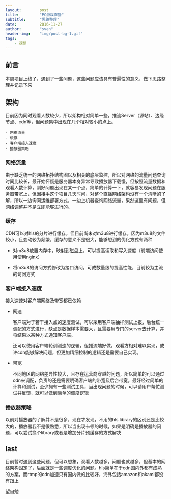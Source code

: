 ```yaml
---
layout:        post
title:         "PC游戏直播"
subtitle:      "思路整理"
date:          2016-11-27
author:        "sven"
header-img:    "img/post-bg-1.gif"
tags:
    - 视频
---
```


## 前言
本周项目上线了，遇到了一些问题，这些问题应该具有普遍性的意义，做下思路整理并记录下来

## 架构
目前因为同时观看人数较少，所以架构相对简单一些，推流Server（源站）、边缘节点、cdn等，但问题集中出现在几个相对较小的点上。

	- 网络流量
	- 缓存
	- 客户端接入速度
	- 播放器策略

### 网络流量
由于缺乏统一的网络拓扑结构图以及相关的底层监控，所以对网络的流量问题查询时间比较长，最开始怀疑是服务器本身异常导致播放器下载慢，但按照流量数据和观看人数计算，刚好问题出现在某一个点，简单的计算一下，就容易发现问题在服务器带宽上，但因接手这个项目几天时间，对整个直播网络架构没有一个清晰的了解，所以一边询问运维部署方式，一边上机器查询网络流量，果然这里有问题，但网络调整并不是立即能够进行的。

### 缓存
CDN可以对hls的分片进行缓存，但目前尚未对m3u8进行缓存，因为m3u8的文件较小，且变动较为频繁，缓存的意义不是很大，能够想到的优化方式有两种

* 对m3u8放置内存中，映射到磁盘上，可以提高读取和写入速度（前端访问使用使用nginx）

* 将m3u8的访问方式修改为接口访问，可成数量级的提高性能，目前较为主流的访问方式

### 客户端接入速度
接入速速对客户端网络及带宽都已依赖

* 网速

	客户端对于若干接入点的速度测试，可以采用客户端抽样测试上报，后台统一调配的方式进行，缺点是数据样本需要大，且需要用专门的server去计算，并将结果以某种方式通知客户端。

	还可以使用客户端轮训测速的逻辑，但推流端好做，观看方相对难以实现，或许cdn能够解决问题，但更加精细控制的逻辑还是需要自己实现。

* 带宽

	不同地区的网络差异性较大，且存在运营商穿越的问题，所以简单的可以通过cdn来调配，负责的还是需要明确客户端的带宽及后台带宽。最好经过简单的计算和测试，至少拥有一些测试工具，当出现问题的时候，可以请用户帮忙测试并反馈，就可以做到简单的调度逻辑

### 播放器策略
以前对播放器的了解并不是很多，现在才发现，不用的hls library的区别还是比较大的，播放器我不是很熟悉，所以当出现卡顿的时候，如果是明确是播放器的问题，可以尝试换个library或者是增加分片预缓存的方式解决

## last
目前暂时遇到这些问题，但可以想象，观看人数越多，问题也就越多，但基本的网络架构固定了，后面就是一些调度优化的问题。hls简单在于cdn国内外都有成熟的方案，而rtmp的cdn加速只有国内做的比较好，海外包括amazon和akami都没有跟上

望自勉
